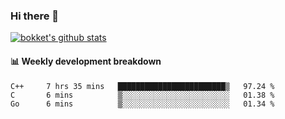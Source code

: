 ### Hi there 👋
[![bokket's github stats](https://github-readme-stats.vercel.app/api?username=bokket&show_icons=true&count_private=true)](https://github.com/anuraghazra/github-readme-stats)

#### :bar_chart: Weekly development breakdown
<!--START_SECTION:waka-->
```text
C++     7 hrs 35 mins   ████████████████████████▒   97.24 % 
C       6 mins          ▒░░░░░░░░░░░░░░░░░░░░░░░░   01.38 % 
Go      6 mins          ▒░░░░░░░░░░░░░░░░░░░░░░░░   01.34 % 
```
<!--END_SECTION:waka-->
